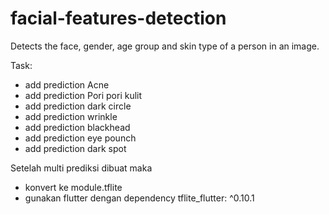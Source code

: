 # facial-features-detection
Detects the face, gender, age group and skin type of a person in an image.

Task:
- add prediction Acne
- add prediction Pori pori kulit
- add prediction dark circle
- add prediction wrinkle
- add prediction blackhead
- add prediction eye pounch
- add prediction dark spot

Setelah multi prediksi dibuat maka
- konvert ke module.tflite
- gunakan flutter dengan dependency  tflite_flutter: ^0.10.1
  
